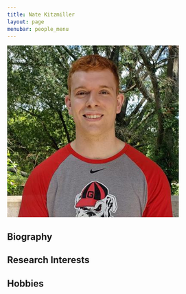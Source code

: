 ```yaml
---
title: Nate Kitzmiller 
layout: page
menubar: people_menu
---
```


![natekitzmiller](/img/people/natekitzmiller.jpg)

## Biography

## Research Interests

## Hobbies

